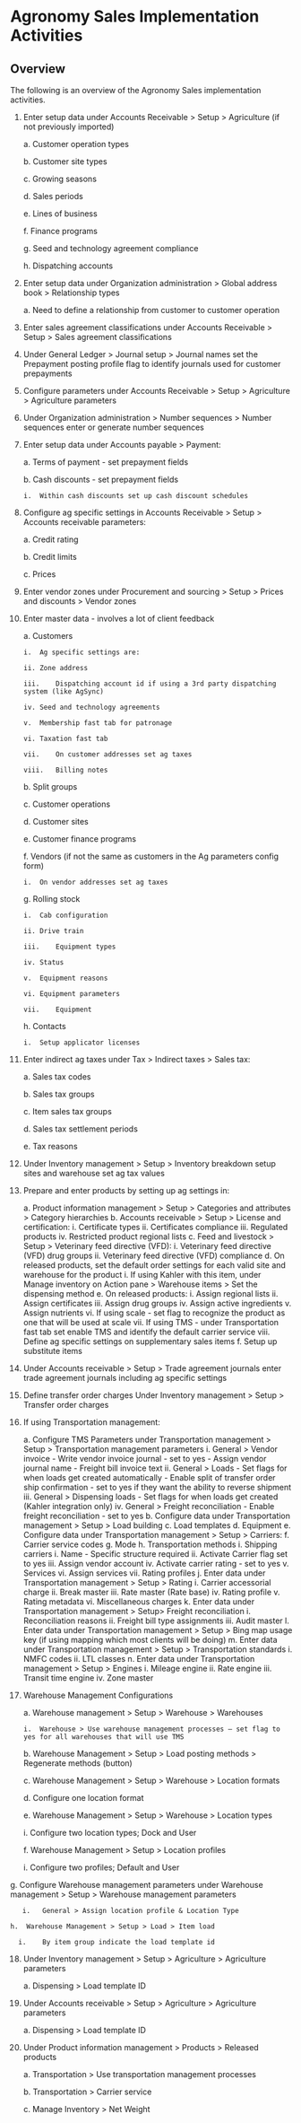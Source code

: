 ﻿# Agronomy Sales Implementation Activities

## Overview

The following is an overview of the Agronomy Sales implementation activities. 

1.	Enter setup data under Accounts Receivable > Setup > Agriculture (if not previously imported)

    a.	Customer operation types

    b.	Customer site types

    c.	Growing seasons

    d.	Sales periods

    e.	Lines of business

    f.	Finance programs

    g.	Seed and technology agreement compliance

    h.	Dispatching accounts

2.	Enter setup data under Organization administration > Global address book > Relationship types

    a.	Need to define a relationship from customer to customer operation

3.	Enter sales agreement classifications under Accounts Receivable > Setup > Sales agreement classifications

4.	Under General Ledger > Journal setup > Journal names set the Prepayment posting profile flag to identify journals used for customer prepayments

5.	Configure parameters under Accounts Receivable > Setup > Agriculture > Agriculture parameters

6.	Under Organization administration > Number sequences > Number sequences enter or generate number sequences

7.	Enter setup data under Accounts payable > Payment:

    a.	Terms of payment - set prepayment fields

    b.	Cash discounts - set prepayment fields

        i.	Within cash discounts set up cash discount schedules

8.	Configure ag specific settings in Accounts Receivable > Setup > Accounts receivable parameters:

    a.	Credit rating

    b.	Credit limits

    c.	Prices

9.	Enter vendor zones under Procurement and sourcing > Setup > Prices and discounts > Vendor zones

10.	Enter master data - involves a lot of client feedback

    a.	Customers

        i.	Ag specific settings are:

        ii.	Zone address

        iii.	Dispatching account id if using a 3rd party dispatching system (like AgSync)

        iv.	Seed and technology agreements

        v.	Membership fast tab for patronage

        vi.	Taxation fast tab

        vii.	On customer addresses set ag taxes

        viii.	Billing notes

    b.	Split groups

    c.	Customer operations

    d.	Customer sites

    e.	Customer finance programs

    f.	Vendors (if not the same as customers in the Ag parameters config form)

        i.	On vendor addresses set ag taxes

    g.	Rolling stock

        i.	Cab configuration

        ii.	Drive train

        iii.	Equipment types

        iv.	Status

        v.	Equipment reasons

        vi.	Equipment parameters

        vii.	Equipment

    h.	Contacts

        i.	Setup applicator licenses

11.	Enter indirect ag taxes under Tax > Indirect taxes > Sales tax:

    a.	Sales tax codes

    b.	Sales tax groups

    c.	Item sales tax groups

    d.	Sales tax settlement periods

    e.	Tax reasons

12.	Under Inventory management > Setup > Inventory breakdown setup sites and warehouse set ag tax values

13.	Prepare and enter products by setting up ag settings in:

    a.	Product information management > Setup > Categories and attributes > Category hierarchies
    b.	Accounts receivable > Setup > License and certification:
        i.	Certificate types
        ii.	Certificates compliance
        iii.	Regulated products
        iv.	Restricted product regional lists
    c.	Feed and livestock > Setup > Veterinary feed directive (VFD):
        i.	Veterinary feed directive (VFD) drug groups
        ii.	Veterinary feed directive (VFD) compliance
    d.	On released products, set the default order settings for each valid site and warehouse for the product
        i.	If using Kahler with this item, under Manage inventory on Action pane > Warehouse items > Set the dispensing method
    e.	On released products:
        i.	Assign regional lists
        ii.	Assign certificates
        iii.	Assign drug groups
        iv.	Assign active ingredients
        v.	Assign nutrients
        vi.	If using scale - set flag to recognize the product as one that will be used at scale
        vii.	If using TMS - under Transportation fast tab set enable TMS and identify the default carrier service
        viii.	Define ag specific settings on supplementary sales items
    f.	Setup up substitute items

14.	Under Accounts receivable > Setup > Trade agreement journals enter trade agreement journals including ag specific settings

15.	Define transfer order charges Under Inventory management > Setup > Transfer order charges

16.	If using Transportation management:

    a.	Configure TMS Parameters under Transportation management > Setup > Transportation management parameters
        i.	General > Vendor invoice
            - Write vendor invoice journal - set to yes
            - Assign vendor journal name
            - Freight bill invoice text
        ii.	General > Loads
            - Set flags for when loads get created automatically
            - Enable split of transfer order ship confirmation - set to yes if they want the ability to reverse shipment
        iii.	General > Dispensing loads
            - Set flags for when loads get created (Kahler integration only)
        iv.	General > Freight reconciliation
            - Enable freight reconciliation - set to yes
    b.	Configure data under Transportation management > Setup > Load building
    c.	Load templates
    d.	Equipment
    e.	Configure data under Transportation management > Setup > Carriers:
    f.	Carrier service codes
    g.	Mode
    h.	Transportation methods
    i.	Shipping carriers
        i.	Name - Specific structure required
        ii.	Activate Carrier flag set to yes
        iii.	Assign vendor account
        iv.	Activate carrier rating - set to yes
        v.	Services
        vi.	Assign services
        vii.	Rating profiles
    j.	Enter data under Transportation management > Setup > Rating
        i.	Carrier accessorial charge
        ii.	Break master
        iii.	Rate master (Rate base)
        iv.	Rating profile
        v.	Rating metadata
        vi.	Miscellaneous charges
    k.	Enter data under Transportation management > Setup> Freight reconciliation
        i.	Reconciliation reasons
        ii.	Freight bill type assignments
        iii.	Audit master
    l.	Enter data under Transportation management > Setup > Bing map usage key (if using mapping which most clients will be doing)
    m.	Enter data under Transportation management > Setup > Transportation standards
        i.	NMFC codes
        ii.	LTL classes
    n.	Enter data under Transportation management > Setup > Engines
        i.	Mileage engine
        ii.	Rate engine
        iii.	Transit time engine
        iv.	Zone master

17.	Warehouse Management Configurations

    a.	Warehouse management > Setup > Warehouse > Warehouses

        i.	Warehouse > Use warehouse management processes – set flag to yes for all warehouses that will use TMS

    b.	Warehouse Management > Setup > Load posting methods > Regenerate methods (button)

    c.	Warehouse Management > Setup > Warehouse > Location formats

    d.	Configure one location format

    e.	Warehouse Management > Setup > Warehouse > Location types
 
       i.	Configure two location types; Dock and User

    f.	Warehouse Management > Setup > Location profiles
 
       i.	Configure two profiles; Default and User
 
   g.	Configure Warehouse management parameters under Warehouse management > Setup > Warehouse management parameters
 
       i.	General > Assign location profile & Location Type

    h.	Warehouse Management > Setup > Load > Item load
  
      i.	By item group indicate the load template id

18.	Under Inventory management > Setup > Agriculture > Agriculture parameters

    a.	Dispensing > Load template ID

19.	Under Accounts receivable > Setup > Agriculture > Agriculture parameters

    a.	Dispensing > Load template ID

20.	Under Product information management > Products > Released products

    a.	Transportation > Use transportation management processes

    b.	Transportation > Carrier service

    c.	Manage Inventory > Net Weight

